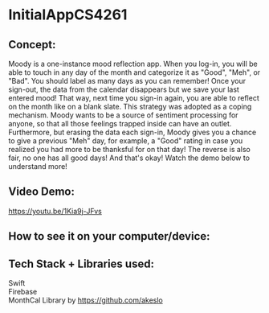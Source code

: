 # InitialAppCS4261
## Concept:
Moody is a one-instance mood reflection app. When you log-in, you will be able to touch in any day of the month and categorize it as "Good", "Meh", or "Bad".
You should label as many days as you can remember! Once your sign-out, the data from the calendar disappears but we save your last entered mood! 
That way, next time you sign-in again, you are able to reflect on the month like on a blank slate. 
This strategy was adopted as a coping mechanism. Moody wants to be a source of sentiment processing for anyone, so that all those feelings trapped inside can have an outlet.
Furthermore, but erasing the data each sign-in, Moody gives you a chance to give a previous "Meh" day, for example, a "Good" rating in case you realized you had more to be thanksful for on that day!
The reverse is also fair, no one has all good days! And that's okay!
Watch the demo below to understand more!

## Video Demo:
https://youtu.be/1Kia9j-JFvs

## How to see it on your computer/device:


## Tech Stack + Libraries used:
Swift  
Firebase  
MonthCal Library by https://github.com/akeslo
